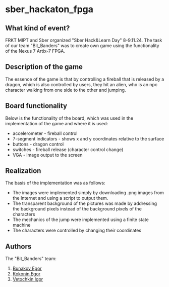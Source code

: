 # sber_hackaton_fpga

## What kind of event?
FRKT MIPT and Sber organized "Sber Hack&Learn Day" 8-9.11.24. The task of our team "Bit_Banders" was to create own game using the functionality of the Nexus 7 Artix-7 FPGA.

## Description of the game
The essence of the game is that by controlling a fireball that is released by a dragon, which is also controlled by users, they hit an alien, who is an npc character walking from one side to the other and jumping.

## Board functionality
Below is the functionality of the board, which was used in the implementation of the game and where it is used:
* accelerometer         - fireball control
* 7-segment indicators  - shows x and y coordinates relative to the surface
* buttons               - dragon control
* switches              - fireball release (character control change)
* VGA                   - image output to the screen

## Realization
The basis of the implementation was as follows:
* The images were implemented simply by downloading .png images from the Internet and using a script to output them.
* The transparent background of the pictures was made by addressing the background pixels instead of the background pixels of the characters
* The mechanics of the jump were implemented using a finite state machine
* The characters were controlled by changing their coordinates

## Authors
The "Bit_Banders" team:
1. [Bunakov Egor](https://t.me/Egor_Bunakov)
2. [Kokonin Egor](https://t.me/Nojey)
3. [Vetochkin Igor](https://t.me/Igor_Veto4kin)
